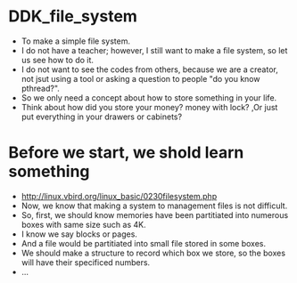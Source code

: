 # DDK_file_system
* To make a simple file system.
* I do not have a teacher; however, I still want to make a file system, so let us see how to do it.
* I do not want to see the codes from others, because we are a creator, not jsut using a tool or asking a question to people "do you know pthread?". 
* So we only need a concept about how to store something in your life.
* Think about how did you store your money? money with lock? ,Or just put everything in your drawers or cabinets?


# Before we start, we shold learn something
* http://linux.vbird.org/linux_basic/0230filesystem.php
* Now, we know that making a system to management files is not difficult.
* So, first, we should know memories have been partitiated into numerous boxes with same size such as 4K.
* I know we say blocks or pages.
* And a file would be partitiated into small file stored in some boxes.
* We should make a structure to record which box we store, so the boxes will have their specificed numbers.
* ...
